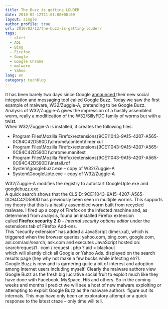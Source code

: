 ```yaml
---
title: The Buzz is getting LOUDER
date: 2010-02-12T21:01:00+00:00
layout: single
author_profile: true
url: 2010/02/12/the-buzz-is-getting-louder/
tags:
  - alert
  - AOL
  - Bing
  - Firefox
  - Google
  - Google Chrome
  - malware
  - Yahoo
lang: en
category: techblog
---
```

It has been barely two days since Google <a href="http://googleblog.blogspot.com/2010/02/introducing-google-buzz.html" target="_blank">announced </a>their new social integration and messaging tool called Google Buzz. Today we saw the first example of malware, W32/Zuggie-A, pretending to be Google Buzz.  
Analysis of W32/Zuggie-A gives the impression of a hastily assembled worm, really a modification of the W32/SillyFDC family of worms but with a twist.  
When W32/Zuggie-A is installed, it creates the following files:

  * Program Files\Mozilla Firefox\extensions\{9CE11043-9A15-4207-A565-0C94C42D590D}\chrome\content\timer.xul
  * Program Files\Mozilla Firefox\extensions\{9CE11043-9A15-4207-A565-0C94C42D590D}\chrome.manifest
  * Program Files\Mozilla Firefox\extensions\{9CE11043-9A15-4207-A565-0C94C42D590D}\install.rdf
  * System\googlebuzz.exe &#8211; copy of W32/Zuggie-A
  * System\GoogleUpte.exe &#8211; copy of W32/Zuggie-A

W32/Zuggie-A modifies the registry to autostart GoogleUpte.exe and googlebuzz.exe.  
A quick search shows that the CLSID: 9CE11043-9A15-4207-A565-0C94C42D590D has previously been seen in multiple worms. This supports my theory that this is a hastily assembled worm built from recycled malware. I fired up a copy of Firefox on the infected machine and, as determined from analysis, found an installed Firefox extension called **Firefox security 2.0** &#8211; _Internal security options editor_ under the extensions tab of Firefox Add-ons.  
This “security extension” has added a JavaScript (timer.xul), which is triggered when the browser queries: yahoo.com, bing.com, google.com, aol.com/aol/search, ask.com and executes JavaScript hosted on:  
searchrequest1 . com / request . php ? aid = blackout  
which will silently click all Google or Yahoo Ads. displayed on the search results page (hey why not make a few bucks while infecting eh?).  
Google Buzz is new and is garnering quite a bit of interest and adoption among Internet users including myself. Clearly the malware authors view Google Buzz as the fresh big lucrative social fruit to exploit much like they have done with Facebook, MySpace, Hi5 and others. So in the coming weeks and months I predict we will see a host of new malware exploiting or attempting to exploit Google Buzz as the malware authors  figure out its internals. This may have only been an exploratory attempt or a quick response to the latest craze &#8211; only time will tell.